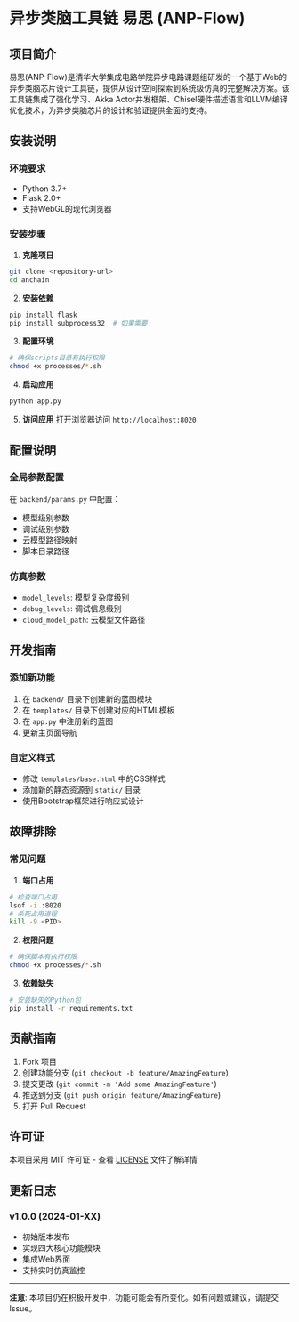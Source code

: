 # 异步类脑工具链 易思 (ANP-Flow)

## 项目简介

易思(ANP-Flow)是清华大学集成电路学院异步电路课题组研发的一个基于Web的异步类脑芯片设计工具链，提供从设计空间探索到系统级仿真的完整解决方案。该工具链集成了强化学习、Akka Actor并发框架、Chisel硬件描述语言和LLVM编译优化技术，为异步类脑芯片的设计和验证提供全面的支持。

## 安装说明

### 环境要求
- Python 3.7+
- Flask 2.0+
- 支持WebGL的现代浏览器

### 安装步骤

1. **克隆项目**
```bash
git clone <repository-url>
cd anchain
```

2. **安装依赖**
```bash
pip install flask
pip install subprocess32  # 如果需要
```

3. **配置环境**
```bash
# 确保scripts目录有执行权限
chmod +x processes/*.sh
```

4. **启动应用**
```bash
python app.py
```

5. **访问应用**
打开浏览器访问 `http://localhost:8020`

## 配置说明

### 全局参数配置
在 `backend/params.py` 中配置：
- 模型级别参数
- 调试级别参数
- 云模型路径映射
- 脚本目录路径

### 仿真参数
- `model_levels`: 模型复杂度级别
- `debug_levels`: 调试信息级别
- `cloud_model_path`: 云模型文件路径

## 开发指南

### 添加新功能
1. 在 `backend/` 目录下创建新的蓝图模块
2. 在 `templates/` 目录下创建对应的HTML模板
3. 在 `app.py` 中注册新的蓝图
4. 更新主页面导航

### 自定义样式
- 修改 `templates/base.html` 中的CSS样式
- 添加新的静态资源到 `static/` 目录
- 使用Bootstrap框架进行响应式设计

## 故障排除

### 常见问题

1. **端口占用**
```bash
# 检查端口占用
lsof -i :8020
# 杀死占用进程
kill -9 <PID>
```

2. **权限问题**
```bash
# 确保脚本有执行权限
chmod +x processes/*.sh
```

3. **依赖缺失**
```bash
# 安装缺失的Python包
pip install -r requirements.txt
```

## 贡献指南

1. Fork 项目
2. 创建功能分支 (`git checkout -b feature/AmazingFeature`)
3. 提交更改 (`git commit -m 'Add some AmazingFeature'`)
4. 推送到分支 (`git push origin feature/AmazingFeature`)
5. 打开 Pull Request

## 许可证

本项目采用 MIT 许可证 - 查看 [LICENSE](LICENSE) 文件了解详情

## 更新日志

### v1.0.0 (2024-01-XX)
- 初始版本发布
- 实现四大核心功能模块
- 集成Web界面
- 支持实时仿真监控

---

**注意**: 本项目仍在积极开发中，功能可能会有所变化。如有问题或建议，请提交Issue。
